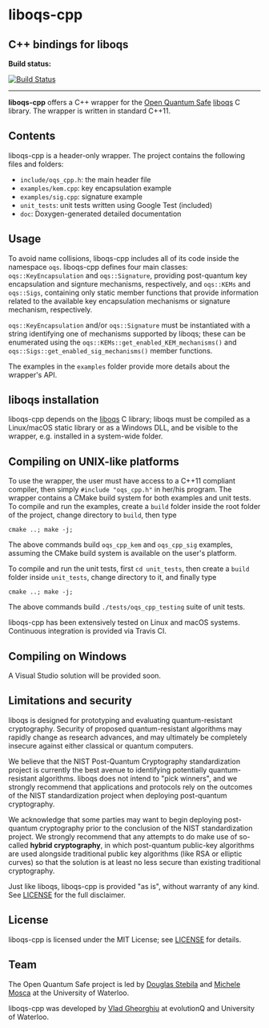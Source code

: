 # liboqs-cpp

## C++ bindings for liboqs

**Build status:**

[![Build Status](https://api.travis-ci.com/open-quantum-safe/liboqs-cpp.svg?branch=master)](https://travis-ci.com/open-quantum-safe/liboqs-cpp)

---

**liboqs-cpp** offers a C++ wrapper for the [Open Quantum Safe](https://openquantumsafe.org/) [liboqs](https://github.com/open-quantum-safe/liboqs/) C library. The wrapper is written in standard C++11.

Contents
--------

liboqs-cpp is a header-only wrapper. The project contains the following files
and folders:
 
 - `include/oqs_cpp.h`: the main header file
 - `examples/kem.cpp`: key encapsulation example
 - `examples/sig.cpp`: signature example
 - `unit_tests`: unit tests written using Google Test (included)
 - `doc`: Doxygen-generated detailed documentation

Usage
-----

To avoid name collisions, liboqs-cpp includes all of its code inside the namespace `oqs`. liboqs-cpp defines four main classes: `oqs::KeyEncapsulation` and `oqs::Signature`, providing post-quantum key encapsulation and signture mechanisms, respectively, and 
`oqs::KEMs` and `oqs::Sigs`, containing only static member functions that provide information related to the available key encapsulation mechanisms or signature mechanism, respectively. 

`oqs::KeyEncapsulation` and/or `oqs::Signature` must be instantiated with a string identifying one of mechanisms supported by liboqs; these can be enumerated using the `oqs::KEMs::get_enabled_KEM_mechanisms()` and `oqs::Sigs::get_enabled_sig_mechanisms()` member functions. 

The examples in the `examples` folder provide more details about the wrapper's API.

liboqs installation
-------------------

liboqs-cpp depends on the [liboqs](https://github.com/open-quantum-safe/liboqs) C library; liboqs must be compiled as a Linux/macOS static library or as a Windows DLL, and be visible to the wrapper, e.g. installed in a system-wide folder.

Compiling on UNIX-like platforms
--------------------------------------------

To use the wrapper, the user must have access to a C++11 compliant compiler, 
then simply `#include "oqs_cpp.h"` in her/his program. The wrapper contains
a CMake build system for both examples and unit tests. To compile and run the examples, create a `build` folder inside the root folder of the project, change
directory to `build`, then type 

`cmake ..; make -j;`

The above commands build `oqs_cpp_kem` and `oqs_cpp_sig` examples, assuming
the CMake build system is available on the user's platform.

To compile and run the unit tests, first `cd unit_tests`, then create a `build` folder inside `unit_tests`, change directory to it, and finally type

`cmake ..; make -j;`

The above commands build `./tests/oqs_cpp_testing` suite of unit tests.

liboqs-cpp has been extensively tested on Linux and macOS systems. Continuous
integration is provided via Travis CI.


Compiling on Windows
--------------------------------

A Visual Studio solution will be provided soon.


Limitations and security
------------------------

liboqs is designed for prototyping and evaluating quantum-resistant cryptography. Security of proposed quantum-resistant algorithms may rapidly change as research advances, and may ultimately be completely insecure against either classical or quantum computers.

We believe that the NIST Post-Quantum Cryptography standardization project is currently the best avenue to identifying potentially quantum-resistant algorithms. liboqs does not intend to "pick winners", and we strongly recommend that applications and protocols rely on the outcomes of the NIST standardization project when deploying post-quantum cryptography.

We acknowledge that some parties may want to begin deploying post-quantum cryptography prior to the conclusion of the NIST standardization project. We strongly recommend that any attempts to do make use of so-called **hybrid cryptography**, in which post-quantum public-key algorithms are used alongside traditional public key algorithms (like RSA or elliptic curves) so that the solution is at least no less secure than existing traditional cryptography.

Just like liboqs, liboqs-cpp is provided "as is", without warranty of any kind. See [LICENSE](https://github.com/open-quantum-safe/liboqs-cpp/blob/master/LICENSE) for the full disclaimer.

License
-------

liboqs-cpp is licensed under the MIT License; see [LICENSE](https://github.com/open-quantum-safe/liboqs-cpp/blob/master/LICENSE) for details.

Team
----

The Open Quantum Safe project is led by [Douglas Stebila](https://www.douglas.stebila.ca/research/) and [Michele Mosca](http://faculty.iqc.uwaterloo.ca/mmosca/) at the University of Waterloo.

liboqs-cpp was developed by [Vlad Gheorghiu](http://vsoftco.github.io) at evolutionQ and University of Waterloo.
